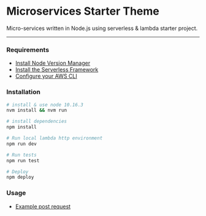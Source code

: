 # Microservices Starter Theme

Micro-services written in Node.js using serverless & lambda starter project.

---

### Requirements

- [Install Node Version Manager](https://github.com/creationix/nvm)
- [Install the Serverless Framework](https://serverless.com/framework/docs/providers/aws/guide/installation/)
- [Configure your AWS CLI](https://serverless.com/framework/docs/providers/aws/guide/credentials/)

### Installation

```bash
# install & use node 10.16.3
nvm install && nvm run

# install dependencies
npm install

# Run local lambda http environment
npm run dev

# Run tests
npm run test

# Deploy
npm deploy
```

### Usage

- [Example post request](/src/signUpForm/README.md)
